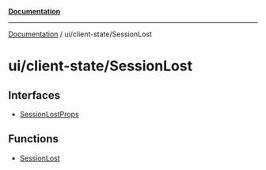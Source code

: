 [**Documentation**](../../../index.md)

***

[Documentation](../../../index.md) / ui/client-state/SessionLost

# ui/client-state/SessionLost

## Interfaces

- [SessionLostProps](interfaces/SessionLostProps.md)

## Functions

- [SessionLost](functions/SessionLost.md)
